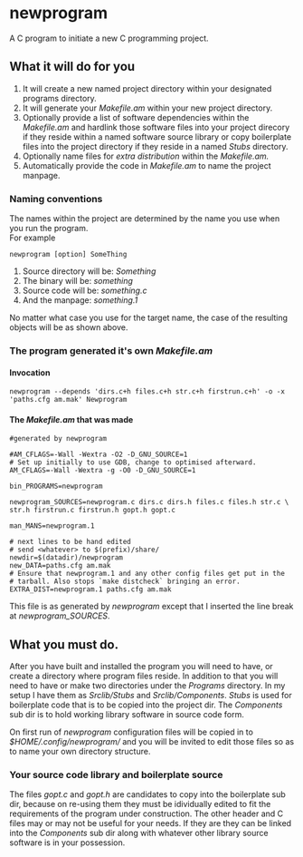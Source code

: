# newprogram
A C program to initiate a new C programming project.
## What it will do for you
1. It will create a new named project directory within your designated programs directory.
2. It will generate your _Makefile.am_ within your new project directory.
3. Optionally provide a list of software dependencies within the _Makefile.am_ and hardlink those software files into your project direcory if they reside within a named software source library or copy boilerplate files into the project directory if they reside in a named _Stubs_ directory.
4. Optionally name files for _extra distribution_ within the _Makefile.am._
5. Automatically provide the code in _Makefile.am_ to name the project manpage.

### Naming conventions
The names within the project are determined by the name you use when you run the program.  
For example
```
newprogram [option] SomeThing
```
1. Source directory will be: _Something_
2. The binary will be: _something_
3. Source code will be: _something.c_
4. And the manpage: _something.1_

No matter what case you use for the target name, the case of the resulting objects will be as shown above.

### The program generated it's own _Makefile.am_
#### Invocation
```
newprogram --depends 'dirs.c+h files.c+h str.c+h firstrun.c+h' -o -x 'paths.cfg am.mak' Newprogram
```
#### The _Makefile.am_ that was made
```
#generated by newprogram

#AM_CFLAGS=-Wall -Wextra -O2 -D_GNU_SOURCE=1
# Set up initially to use GDB, change to optimised afterward.
AM_CFLAGS=-Wall -Wextra -g -O0 -D_GNU_SOURCE=1

bin_PROGRAMS=newprogram

newprogram_SOURCES=newprogram.c dirs.c dirs.h files.c files.h str.c \
str.h firstrun.c firstrun.h gopt.h gopt.c

man_MANS=newprogram.1

# next lines to be hand edited
# send <whatever> to $(prefix)/share/
newdir=$(datadir)/newprogram
new_DATA=paths.cfg am.mak
# Ensure that newprogram.1 and any other config files get put in the
# tarball. Also stops `make distcheck` bringing an error.
EXTRA_DIST=newprogram.1 paths.cfg am.mak
```
This file is as generated by _newprogram_ except that I inserted the line break at _newprogram_SOURCES_.
## What you must do.
After you have built and installed the program you will need to have, or create a directory where program files reside. In addition to that you will need to have or make two directories under the _Programs_ directory. In my setup I have them as
_Srclib/Stubs_ and _Srclib/Components_. _Stubs_ is used for boilerplate code that is to be copied into the project dir. The _Components_ sub dir is to hold working library software in source code form.

On first run of _newprogram_ configuration files will be copied in to _$HOME/.config/newprogram/_ and you will be invited to edit those files so as to name your own directory structure.
### Your source code library and boilerplate source
The files _gopt.c_ and _gopt.h_ are candidates to copy into the boilerplate sub dir, because on re-using them they must be idividually edited to fit the requirements of the program under construction. The other header and C files may or may not be useful for your needs. If they are they can be linked into the _Components_ sub dir along with whatever other library source software is in your possession.
